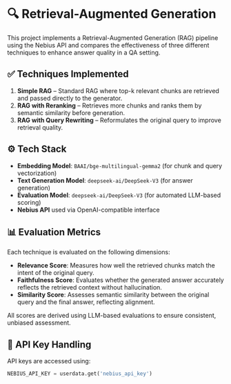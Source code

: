# 🔍 Retrieval-Augmented Generation 

This project implements a Retrieval-Augmented Generation (RAG) pipeline using the Nebius API and compares the effectiveness of three different techniques to enhance answer quality in a QA setting.

## ✅ Techniques Implemented

1. **Simple RAG** – Standard RAG where top-k relevant chunks are retrieved and passed directly to the generator.
2. **RAG with Reranking** – Retrieves more chunks and ranks them by semantic similarity before generation.
3. **RAG with Query Rewriting** – Reformulates the original query to improve retrieval quality.

## ⚙️ Tech Stack

- **Embedding Model**: `BAAI/bge-multilingual-gemma2` (for chunk and query vectorization)
- **Text Generation Model**: `deepseek-ai/DeepSeek-V3` (for answer generation)
- **Evaluation Model**: `deepseek-ai/DeepSeek-V3` (for automated LLM-based scoring)
- **Nebius API** used via OpenAI-compatible interface

## 📊 Evaluation Metrics

Each technique is evaluated on the following dimensions:

- **Relevance Score**: Measures how well the retrieved chunks match the intent of the original query.
- **Faithfulness Score**: Evaluates whether the generated answer accurately reflects the retrieved context without hallucination.
- **Similarity Score**: Assesses semantic similarity between the original query and the final answer, reflecting alignment.

All scores are derived using LLM-based evaluations to ensure consistent, unbiased assessment.

## 🔐 API Key Handling

API keys are accessed using:

```python
NEBIUS_API_KEY = userdata.get('nebius_api_key')
